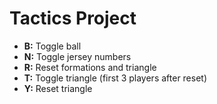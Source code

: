 # Tactics Project

- **B:** Toggle ball
- **N:** Toggle jersey numbers
- **R:** Reset formations and triangle
- **T:** Toggle triangle (first 3 players after reset)
- **Y:** Reset triangle
